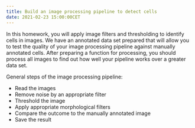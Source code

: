 ```yaml
---
title: Build an image processing pipeline to detect cells
date: 2021-02-23 15:00:00CET
---
```

In this homework, you will apply image filters and thresholding to identify cells in images. We have an annotated data set prepared that will allow you to test the quality of your image processing pipeline against manually annotated cells. After preparing a function for processing, you should process all images to find out how well your pipeline works over a greater data set.

General steps of the image processing pipeline:
  * Read the images
  * Remove noise by an appropriate filter
  * Threshold the image
  * Apply appropriate morphological filters
  * Compare the outcome to the manually annotated image
  * Save the result
